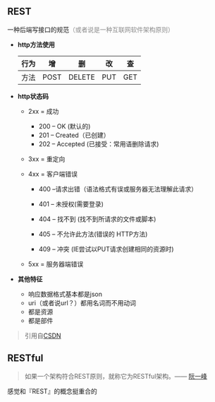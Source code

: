 ## REST

一种后端写接口的规范<span style='opacity:.5'>（或者说是一种互联网软件架构原则）</span>

- **http方法使用**  

  | 行为 | 增   | 删     | 改   | 查   |
  | ---- | ---- | ------ | ---- | ---- |
  | 方法 | POST | DELETE | PUT  | GET  |

- **http状态码**  

  - 2xx = 成功
    - 200 – OK (默认的)
    - 201 – Created（已创建）
    - 202 – Accepted (已接受：常用语删除请求)

  - 3xx = 重定向

  - 4xx = 客户端错误

    - 400 –请求出错（语法格式有误或服务器无法理解此请求）

    - 401 – 未授权(需要登录)

    - 404 – 找不到 (找不到所请求的文件或脚本)

    - 405 – 不允许此方法(错误的 HTTP方法)

    - 409 – 冲突 (IE尝试以PUT请求创建相同的资源时)

  - 5xx = 服务器端错误

- **其他特征**

  - 响应数据格式基本都是json
  - uri（或者说url？）都用名词而不用动词
  - 都是资源
  - 都是部件

> 引用自[CSDN](https://blog.csdn.net/D_R_L_T/article/details/82562902)

## RESTful

> 如果一个架构符合REST原则，就称它为RESTful架构。—— [阮一峰](http://www.ruanyifeng.com/blog/2011/09/restful.html)

感觉和『REST』的概念挺重合的